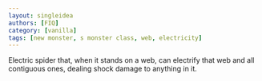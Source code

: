 ```yaml
---
layout: singleidea
authors: [FIQ]
category: [vanilla]
tags: [new monster, s monster class, web, electricity]
---
```

Electric spider that, when it stands on a web, can electrify that web and all contiguous ones, dealing shock damage to anything in it.
